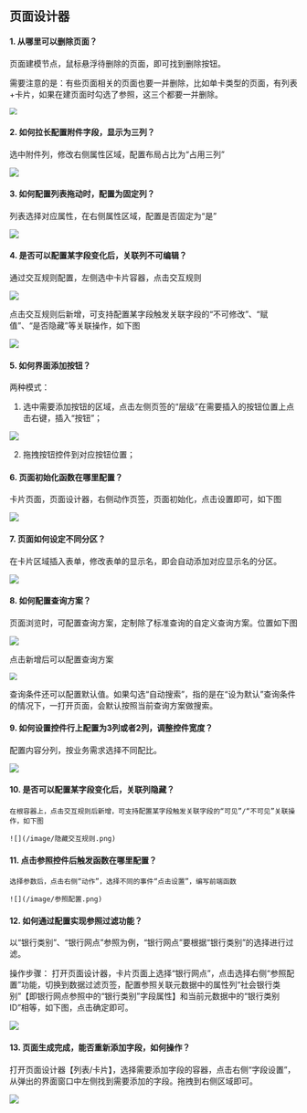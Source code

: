## 页面设计器

#### 1. 从哪里可以删除页面？

   页面建模节点，鼠标悬浮待删除的页面，即可找到删除按钮。

   需要注意的是：有些页面相关的页面也要一并删除，比如单卡类型的页面，有列表+卡片，如果在建页面时勾选了参照，这三个都要一并删除。

   <img src="/image/image2020-10-2016_43_14.png" style="zoom:80%;" />

   

#### 2. 如何拉长配置附件字段，显示为三列？

   选中附件列，修改右侧属性区域，配置布局占比为“占用三列”

   ![](/image/filelong.png)

   

#### 3. 如何配置列表拖动时，配置为固定列？

   列表选择对应属性，在右侧属性区域，配置是否固定为“是”

   ![]( /image/固定列.png)

   

#### 4. 是否可以配置某字段变化后，关联列不可编辑？

   通过交互规则配置，左侧选中卡片容器，点击交互规则

   ![](/image/交互规则0.png)

   点击交互规则后新增，可支持配置某字段触发关联字段的“不可修改”、“赋值”、“是否隐藏”等关联操作，如下图

   ![](/image/交互规则2.png)

   

   

#### 5. 如何界面添加按钮？

   两种模式：

   1)  选中需要添加按钮的区域，点击左侧页签的“层级”在需要插入的按钮位置上点击右键，插入“按钮”；

   ![](/image/添加按钮.png)

   2)  拖拽按钮控件到对应按钮位置；

   

#### 6. 页面初始化函数在哪里配置？

   卡片页面，页面设计器，右侧动作页签，页面初始化，点击设置即可，如下图

   ![](/image/页面初始化.png)

   

#### 7. 页面如何设定不同分区？

   在卡片区域插入表单，修改表单的显示名，即会自动添加对应显示名的分区。

   ![](/image/布局.png)

   

#### 8. 如何配置查询方案？

   页面浏览时，可配置查询方案，定制除了标准查询的自定义查询方案。位置如下图

   ![](/image/查询方案.png)

   点击新增后可以配置查询方案

   <img src="/image/查询方案2.png" style="zoom:80%;" />

   查询条件还可以配置默认值。如果勾选“自动搜索”，指的是在“设为默认”查询条件的情况下，一打开页面，会默认按照当前查询方案做搜索。

   

#### 9. 如何设置控件行上配置为3列或者2列，调整控件宽度？

   配置内容分列，按业务需求选择不同配比。

   ![](/image/内容分裂.png)

   

#### 10. 是否可以配置某字段变化后，关联列隐藏？

    在根容器上，点击交互规则后新增，可支持配置某字段触发关联字段的“可见”/“不可见”关联操作，如下图

    ![](/image/隐藏交互规则.png)

    

#### 11. 点击参照控件后触发函数在哪里配置？

    选择参数后，点击右侧“动作”，选择不同的事件“点击设置”，编写前端函数

    ![](/image/参照配置.png)

    

#### 12. 如何通过配置实现参照过滤功能？

以“银行类别”、“银行网点”参照为例，“银行网点”要根据“银行类别”的选择进行过滤。

操作步骤： 打开页面设计器，卡片页面上选择“银行网点”，点击选择右侧“参照配置”功能，切换到数据过滤页签，配置参照关联元数据中的属性列“社会银行类别”【即银行网点参照中的“银行类别”字段属性】和当前元数据中的“银行类别ID”相等，如下图，点击确定即可。

![]( /image/04_参照过滤.png)



#### 13. 页面生成完成，能否重新添加字段，如何操作？

打开页面设计器【列表/卡片】，选择需要添加字段的容器，点击右侧“字段设置”，从弹出的界面窗口中左侧找到需要添加的字段。拖拽到右侧区域即可。

![]( /image/addcolumn.png)